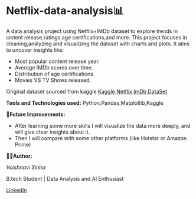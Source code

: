 # Netflix-data-analysis📊
A data analysis project using Netflix+IMDb dataset to explore trends in cintent release,ratings.age certifications,and more.
This project focuses in cleaning,analyzing and visualizing the dataset with charts and plots. It aims to uncover insights like:
- Most popular content release year.
- Average IMDb scores over time.
- Distribution of age certifications 
- Movies VS TV Shows released.

Original dataset sourced from kaggle [Kaggle Netflix ImDb DataSet](https://www.kaggle.com/datasets) 

**Tools and Technologies used:**
Python,Pandas,Matplotlib,Kaggle

**🚀Future Improvements:**
- After learning some more skills I will visualize the data more deeply, and will give clear insights about it.
- Then I will compare with some other platforms (like Hotstar or Amazon Prime)

**👩‍🏫Author:**

*Vaishnavi Sinha*

B.tech Student | Data Analysis and AI Enthusiast

[LinkedIn](https://www.linkedin.com/in/vaishnavi-sinha-v2005/)


